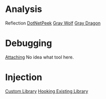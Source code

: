 <!-- TITLE: Dotnet -->
<!-- SUBTITLE: A quick summary of Dotnet -->

# Analysis
Reflection
[DotNetPeek](/dotnet-peek)
[Gray Wolf](/dotnet-graywolf)
[Gray Dragon](/dotnet-graydragon)

# Debugging
[Attaching](/dotnet-debugging)  No idea what tool here.
# Injection
[Custom Library](/dotnet-customlib)
[Hooking Existing Library](dotnet-hooking)
